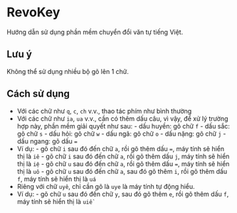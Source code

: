 # RevoKey

Hướng dẫn sử dụng phần mềm chuyển đổi văn tự tiếng Việt.

## Lưu ý

Không thể sử dụng nhiều bộ gõ lên 1 chữ.

## Cách sử dụng

- Với các chữ như `q`, `c`, `ch` v.v., thao tác phím như bình thường
- Với các chữ như `ia`, `ua` v.v., cần có thêm dấu câu, vì vậy, để xử lý trường hợp này, phần mềm giải quyết như sau:
		- dấu huyền: gõ chữ `f` 
		- dấu sắc: gõ chữ `s`
		- dấu hỏi: gõ chữ `w`
		- dấu ngã: gõ chữ `o`
		- dấu nặng: gõ chữ `j`
		- dấu ngang: gõ dấu `=`
- Ví dụ: 
		- gõ chữ `i` sau đó đến chữ `a`, rồi gõ thêm dấu `=`, máy tính sẽ hiển thị là `iê`
		- gõ chữ `i` sau đó đến chữ `a`, rồi gõ thêm dấu `j`, máy tính sẽ hiển thị là `iệ`
		- gõ chữ `u` sau đó đến chữ `a`, rồi gõ thêm dấu `=`, máy tính sẽ hiển thị là `uô`
		- gõ chữ `u` sau đó đến chữ `a`, sau đó gõ thêm `i`, rồi gõ thêm dấu `f`, máy tính sẽ hiển thị là `uá`
- Riêng với chữ `uyê`, chỉ cần gõ là `uye` là máy tính tự động hiểu.
- Ví dụ:
		- gõ chữ `u` sau đó đến chữ `y`, sau đó gõ thêm `e`, rồi gõ thêm dấu `f`, máy tính sẽ hiển thị là `uiề`
